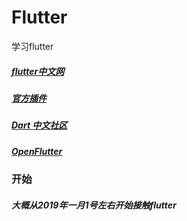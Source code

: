 # Flutter
学习flutter

##### [flutter中文网](https://flutterchina.club/)
##### [官方插件](https://pub.dartlang.org/packages)
##### [Dart 中文社区](https://www.dart-china.org/)
##### [OpenFlutter](https://github.com/OpenFlutter/OpenFlutter)

### 开始
##### 大概从2019年一月1号左右开始接触flutter
